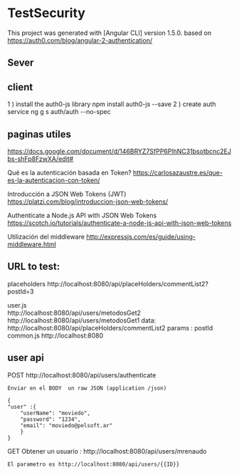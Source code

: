 # TestSecurity

This project was generated with [Angular CLI] version 1.5.0.
based on 
https://auth0.com/blog/angular-2-authentication/

## Sever

## client
1 )  install the auth0-js library
    npm install auth0-js --save
2 ) create auth service
    ng g s auth/auth --no-spec

    
## paginas utiles

https://docs.google.com/document/d/146BRYZ7SfPP6PlhNC31bsotbcnc2EJbs-shFp8FzwXA/edit#


Qué es la autenticación basada en Token?
https://carlosazaustre.es/que-es-la-autenticacion-con-token/

Introducción a JSON Web Tokens (JWT)
https://platzi.com/blog/introduccion-json-web-tokens/

Authenticate a Node.js API with JSON Web Tokens
https://scotch.io/tutorials/authenticate-a-node-js-api-with-json-web-tokens


Utilización del middleware
http://expressjs.com/es/guide/using-middleware.html

## URL to test:
placeholders
http://localhost:8080/api/placeHolders/commentList2?postId=3

user.js  
		http://localhost:8080/api/users/metodosGet2
		http://localhost:8080/api/users/metodosGet1 
data:
    http://localhost:8080/api/placeHolders/commentList2
    params : 
        postId
common.js
	http://localhost:8080
	
	
## user api

POST 
    http://localhost:8080/api/users/authenticate

    Enviar en el BODY  un raw JSON (application /json)

    {
    "user" :{
        "userName": "moviedo",
        "password": "1234",
        "email": "moviedo@pelsoft.ar" 
        }
    }

GET Obtener un usuario :
    http://localhost:8080/api/users/mrenaudo

    El parametro es http://localhost:8080/api/users/{{ID}}







